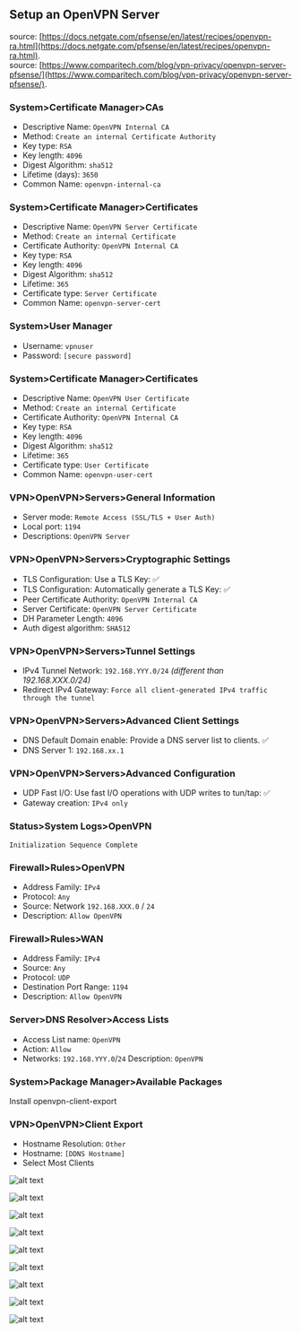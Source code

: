## Setup an OpenVPN Server

source: [https://docs.netgate.com/pfsense/en/latest/recipes/openvpn-ra.html](https://docs.netgate.com/pfsense/en/latest/recipes/openvpn-ra.html).  
source: [https://www.comparitech.com/blog/vpn-privacy/openvpn-server-pfsense/](https://www.comparitech.com/blog/vpn-privacy/openvpn-server-pfsense/).  

### System>Certificate Manager>CAs
* Descriptive Name: ``OpenVPN Internal CA``
* Method: ``Create an internal Certificate Authority``
* Key type: ``RSA``
* Key length: ``4096``
* Digest Algorithm: ``sha512``
* Lifetime (days): ``3650``
* Common Name: ``openvpn-internal-ca``

### System>Certificate Manager>Certificates
* Descriptive Name: ``OpenVPN Server Certificate``
* Method: ``Create an internal Certificate``
* Certificate Authority: ``OpenVPN Internal CA``
* Key type: ``RSA``
* Key length: ``4096``
* Digest Algorithm: ``sha512``
* Lifetime: ``365``
* Certificate type: ``Server Certificate``
* Common Name: ``openvpn-server-cert``

### System>User Manager
* Username: ``vpnuser``
* Password: ``[secure password]``

### System>Certificate Manager>Certificates
* Descriptive Name: ``OpenVPN User Certificate``
* Method: ``Create an internal Certificate``
* Certificate Authority: ``OpenVPN Internal CA``
* Key type: ``RSA``
* Key length: ``4096``
* Digest Algorithm: ``sha512``
* Lifetime: ``365``
* Certificate type: ``User Certificate``
* Common Name: ``openvpn-user-cert``

### VPN>OpenVPN>Servers>General Information
* Server mode: ``Remote Access (SSL/TLS + User Auth)``
* Local port: ``1194``
* Descriptions: ``OpenVPN Server``

### VPN>OpenVPN>Servers>Cryptographic Settings
* TLS Configuration: Use a TLS Key: :white_check_mark:
* TLS Configuration: Automatically generate a TLS Key: :white_check_mark:
* Peer Certificate Authority: ``OpenVPN Internal CA``
* Server Certificate: ``OpenVPN Server Certificate``
* DH Parameter Length: ``4096``
* Auth digest algorithm: ``SHA512``

### VPN>OpenVPN>Servers>Tunnel Settings
* IPv4 Tunnel Network: ``192.168.YYY.0/24`` *(different than 192.168.XXX.0/24)*
* Redirect IPv4 Gateway: ``Force all client-generated IPv4 traffic through the tunnel``

### VPN>OpenVPN>Servers>Advanced Client Settings
* DNS Default Domain enable: Provide a DNS server list to clients. :white_check_mark:
* DNS Server 1: ``192.168.xx.1``

### VPN>OpenVPN>Servers>Advanced Configuration
* UDP Fast I/O: Use fast I/O operations with UDP writes to tun/tap: :white_check_mark:
* Gateway creation: ``IPv4 only``

### Status>System Logs>OpenVPN
```console
Initialization Sequence Complete
```

### Firewall>Rules>OpenVPN
* Address Family: ``IPv4``
* Protocol: ``Any``
* Source: Network ``192.168.XXX.0`` / ``24``
* Description: ``Allow OpenVPN``

### Firewall>Rules>WAN
* Address Family: ``IPv4``
* Source: ``Any``
* Protocol: ``UDP``
* Destination Port Range: ``1194``
* Description: ``Allow OpenVPN``

### Server>DNS Resolver>Access Lists
* Access List name: ``OpenVPN``
* Action: ``Allow``
* Networks: ``192.168.YYY.0``/``24`` Description: ``OpenVPN``

### System>Package Manager>Available Packages
Install openvpn-client-export  

### VPN>OpenVPN>Client Export
* Hostname Resolution: ``Other``
* Hostname: ``[DDNS Hostname]``
* Select Most Clients

![alt text](ca.jpg "ca")

![alt text](certs.jpg "certs")

![alt text](vpnuser.jpg "vpnuser")

![alt text](openvpn.jpg "openvpn")

![alt text](openvpnbr0rule.jpg "openvpnbr0rule")

![alt text](openvpnwanrule.jpg "openvpnwanrule")

![alt text](dnsresolveraccesslist.jpg "dnsresolveraccesslist")

![alt text](vpnexportpkg.jpg "vpnexportpkg")

![alt text](vpnexport.jpg "vpnexport")
